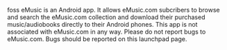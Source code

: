 foss eMusic is an Android app. It allows eMusic.com subcribers to browse and search the eMusic.com collection and download their purchased music/audiobooks directly to their Android phones. This app is not associated with eMusic.com in any way. Please do not report bugs to eMusic.com. Bugs should be reported on this launchpad page.